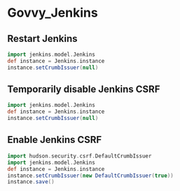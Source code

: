# Govvy_Jenkins

## Restart Jenkins
```groovy
import jenkins.model.Jenkins
def instance = Jenkins.instance
instance.setCrumbIssuer(null)
```
## Temporarily disable Jenkins CSRF
```groovy
import jenkins.model.Jenkins
def instance = Jenkins.instance
instance.setCrumbIssuer(null)
```
## Enable Jenkins CSRF
```groovy
import hudson.security.csrf.DefaultCrumbIssuer
import jenkins.model.Jenkins
def instance = Jenkins.instance
instance.setCrumbIssuer(new DefaultCrumbIssuer(true))
instance.save()
```
